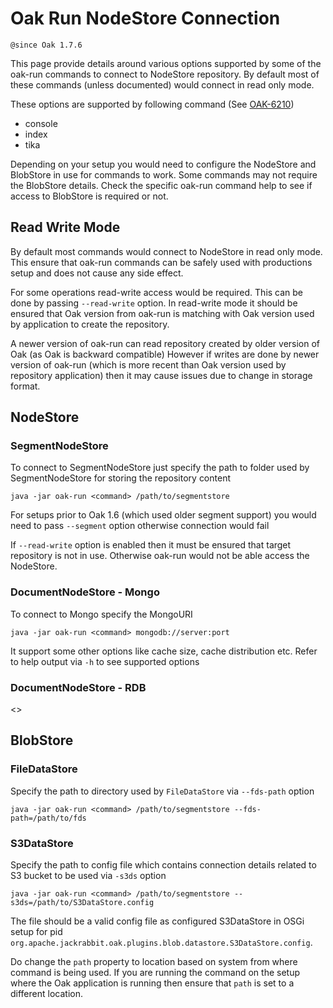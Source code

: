<!--
   Licensed to the Apache Software Foundation (ASF) under one or more
   contributor license agreements.  See the NOTICE file distributed with
   this work for additional information regarding copyright ownership.
   The ASF licenses this file to You under the Apache License, Version 2.0
   (the "License"); you may not use this file except in compliance with
   the License.  You may obtain a copy of the License at

       http://www.apache.org/licenses/LICENSE-2.0

   Unless required by applicable law or agreed to in writing, software
   distributed under the License is distributed on an "AS IS" BASIS,
   WITHOUT WARRANTIES OR CONDITIONS OF ANY KIND, either express or implied.
   See the License for the specific language governing permissions and
   limitations under the License.
  -->
# Oak Run NodeStore Connection

`@since Oak 1.7.6`

This page provide details around various options supported by some of the oak-run commands to connect
to NodeStore repository. By default most of these commands (unless documented) would connect in read only
mode.

These options are supported by following command (See [OAK-6210][OAK-6210])

* console
* index
* tika

Depending on your setup you would need to configure the NodeStore and BlobStore in use for commands to work.
Some commands may not require the BlobStore details. Check the specific oak-run command help to see if
access to BlobStore is required or not. 

## Read Write Mode

By default most commands would connect to NodeStore in read only mode. This ensure that oak-run commands 
can be safely used with productions setup and does not cause any side effect.

For some operations read-write access would be required. This can be done by passing `--read-write` option.
In read-write mode it should be ensured that Oak version from oak-run is matching with Oak version used by
application to create the repository. 

A newer version of oak-run can read repository created by older version of Oak (as Oak is backward compatible)
However if writes are done by newer version of oak-run (which is more recent than Oak version used by repository application)
then it may cause issues due to change in storage format.


## NodeStore

### SegmentNodeStore

To connect to SegmentNodeStore just specify the path to folder used by SegmentNodeStore for storing the
repository content

    java -jar oak-run <command> /path/to/segmentstore
    
For setups prior to Oak 1.6 (which used older segment support) you would need to pass `--segment` option
otherwise connection would fail

If `--read-write` option is enabled then it must be ensured that target repository is not in use. Otherwise
oak-run would not be able access the NodeStore.
    
### DocumentNodeStore - Mongo

To connect to Mongo specify the MongoURI

    java -jar oak-run <command> mongodb://server:port
    
It support some other options like cache size, cache distribution etc. Refer to help output via `-h` to
see supported options

### DocumentNodeStore - RDB

<<TBD>>

## BlobStore

### FileDataStore

Specify the path to directory used by `FileDataStore` via `--fds-path` option

    java -jar oak-run <command> /path/to/segmentstore --fds-path=/path/to/fds
    
### S3DataStore

Specify the path to config file which contains connection details related to S3 bucket to be used via `-s3ds` option

    java -jar oak-run <command> /path/to/segmentstore --s3ds=/path/to/S3DataStore.config
    
The file should be a valid config file as configured S3DataStore in OSGi setup for pid 
`org.apache.jackrabbit.oak.plugins.blob.datastore.S3DataStore.config`. 

Do change the `path` property to location based on system from where command is being used. If you are running
the command on the setup where the Oak application is running then ensure that `path` is set to a different 
location.
    
[OAK-6210]: https://issues.apache.org/jira/browse/OAK-6210